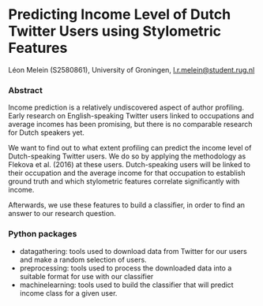# Predicting Income Level of Dutch Twitter Users using Stylometric Features
Léon Melein (S2580861), University of Groningen, l.r.melein@student.rug.nl

### Abstract
Income prediction is a relatively undiscovered aspect of author profiling. Early research on English-speaking Twitter users linked to occupations and average incomes has been promising, but there is no comparable research for Dutch speakers yet. 

We want to find out to what extent profiling can predict the income level of Dutch-speaking Twitter users. We do so by applying the methodology as Flekova et al. (2016) at these users. Dutch-speaking users will be linked to their occupation and the average income for that occupation to establish ground truth and which stylometric features correlate significantly with income. 

Afterwards, we use these features to build a classifier, in order to find an answer to our research question.


### Python packages
* datagathering: tools used to download data from Twitter for our users and make a random selection of users.
* preprocessing: tools used to process the downloaded data into a suitable format for use with our classifier
* machinelearning: tools used to build the classifier that will predict income class for a given user.